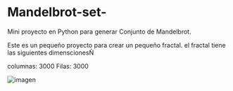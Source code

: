 # Mandelbrot-set-
Mini proyecto en Python para generar Conjunto de Mandelbrot.

Este es un pequeño proyecto para crear un pequeño fractal. 
el fractal tiene las siguientes dimenscionesÑ

columnas: 3000
Filas: 3000

![imagen](https://user-images.githubusercontent.com/108857178/188255394-e82f4e23-323a-4406-9934-a769a4df868a.png)
